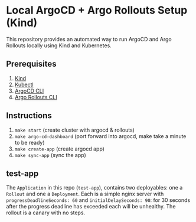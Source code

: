 # Local ArgoCD + Argo Rollouts Setup (Kind)

This repository provides an automated way to run ArgoCD and Argo Rollouts locally using Kind and Kubernetes.

## Prerequisites

1. [Kind](https://kind.sigs.k8s.io/)
2. [Kubectl](https://kubernetes.io/docs/tasks/tools/)
3. [ArgoCD CLI](https://github.com/argoproj/argo-cd/releases)
4. [Argo Rollouts CLI](https://github.com/argoproj/argo-rollouts/releases)

## Instructions

1. `make start` (create cluster with argocd & rollouts)
2. `make argo-cd-dashboard` (port forward into argocd, make take a minute to be ready)
3. `make create-app` (create argocd app)
4. `make sync-app` (sync the app)

## test-app

The `Application` in this repo (`test-app`), contains two deployables: one a `Rollout` and one a `Deployment`. Each is a simple nginx server with `progressDeadlineSeconds: 60` and `initialDelaySeconds: 90`: for 30 seconds after the progress deadline has exceeded each will be unhealthy. The rollout is a canary with no steps.

